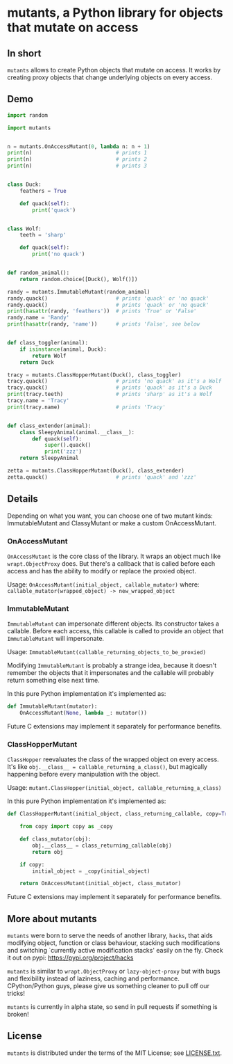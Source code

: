 mutants, a Python library for objects that mutate on access
===========================================================


In short
--------
`mutants` allows to create Python objects that mutate on access.
It works by creating proxy objects
that change underlying objects on every access.


Demo
----
```python
import random

import mutants


n = mutants.OnAccessMutant(0, lambda n: n + 1)
print(n)                           # prints 1
print(n)                           # prints 2
print(n)                           # prints 3


class Duck:
    feathers = True

    def quack(self):
        print('quack')


class Wolf:
    teeth = 'sharp'

    def quack(self):
        print('no quack')


def random_animal():
    return random.choice([Duck(), Wolf()])

randy = mutants.ImmutableMutant(random_animal)
randy.quack()                      # prints 'quack' or 'no quack'
randy.quack()                      # prints 'quack' or 'no quack'
print(hasattr(randy, 'feathers'))  # prints 'True' or 'False'
randy.name = 'Randy'
print(hasattr(randy, 'name'))      # prints 'False', see below


def class_toggler(animal):
    if isinstance(animal, Duck):
        return Wolf
    return Duck

tracy = mutants.ClassHopperMutant(Duck(), class_toggler)
tracy.quack()                      # prints 'no quack' as it's a Wolf
tracy.quack()                      # prints 'quack' as it's a Duck
print(tracy.teeth)                 # prints 'sharp' as it's a Wolf
tracy.name = 'Tracy'
print(tracy.name)                  # prints 'Tracy'


def class_extender(animal):
    class SleepyAnimal(animal.__class__):
        def quack(self):
            super().quack()
            print('zzz')
    return SleepyAnimal

zetta = mutants.ClassHopperMutant(Duck(), class_extender)
zetta.quack()                      # prints 'quack' and 'zzz'
```


Details
-------
Depending on what you want, you can choose
one of two mutant kinds: ImmutableMutant and ClassyMutant
or make a custom OnAccessMutant.

### OnAccessMutant

`OnAccessMutant` is the core class of the library.
It wraps an object much like `wrapt.ObjectProxy` does.
But there's a callback that is called before each access
and has the ability to modify or replace the proxied object.

Usage: `OnAccessMutant(initial_object, callable_mutator)`
where: `callable_mutator(wrapped_object) -> new_wrapped_object`

### ImmutableMutant

`ImmutableMutant` can impersonate different objects.
Its constructor takes a callable.
Before each access, this callable is called to provide an object
that `ImmutableMutant` will impersonate.

Usage: `ImmutableMutant(callable_returning_objects_to_be_proxied)`

Modifying `ImmutableMutant` is probably a strange idea,
because it doesn't remember the objects that it impersonates
and the callable will probably return something else next time.

In this pure Python implementation it's implemented as:
```python
def ImmutableMutant(mutator):
    OnAccessMutant(None, lambda _: mutator())
```
Future C extensions may implement it separately for performance benefits.

### ClassHopperMutant

`ClassHopper` reevaluates the class of the wrapped object on every access.
It's like `obj.__class__ = callable_returning_a_class()`,
but magically happening before every manipulation with the object.

Usage: `mutant.ClassHopper(initial_object, callable_returning_a_class)`

In this pure Python implementation it's implemented as:
```python
def ClassHopperMutant(initial_object, class_returning_callable, copy=True):

    from copy import copy as _copy

    def class_mutator(obj):
        obj.__class__ = class_returning_callable(obj)
        return obj

    if copy:
        initial_object = _copy(initial_object)

    return OnAccessMutant(initial_object, class_mutator)
```
Future C extensions may implement it separately for performance benefits.


More about mutants
------------------
`mutants` were born to serve the needs of another library, `hacks`,
that aids modifying object, function or class behaviour,
stacking such modifications
and switching `currently active modification stacks' easily on the fly.
Check it out on pypi: https://pypi.org/project/hacks

`mutants` is similar to `wrapt.ObjectProxy` or `lazy-object-proxy`
but with bugs and flexibility instead of laziness, caching and performance.
CPython/Python guys, please give us something cleaner to pull off our tricks!

`mutants` is currently in alpha state,
so send in pull requests if something is broken!


License
-------
`mutants` is distributed under the terms of the MIT License;
see [LICENSE.txt](LICENSE.txt).
